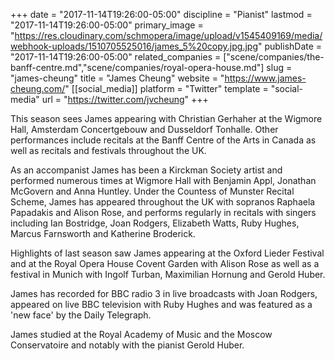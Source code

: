 +++
date = "2017-11-14T19:26:00-05:00"
discipline = "Pianist"
lastmod = "2017-11-14T19:26:00-05:00"
primary_image = "https://res.cloudinary.com/schmopera/image/upload/v1545409169/media/webhook-uploads/1510705525016/james_5%20copy.jpg.jpg"
publishDate = "2017-11-14T19:26:00-05:00"
related_companies = ["scene/companies/the-banff-centre.md","scene/companies/royal-opera-house.md"]
slug = "james-cheung"
title = "James Cheung"
website = "https://www.james-cheung.com/"
[[social_media]]
platform = "Twitter"
template = "social-media"
url = "https://twitter.com/jvcheung"
+++

This season sees James appearing with Christian Gerhaher at the Wigmore Hall, Amsterdam Concertgebouw and Dusseldorf Tonhalle. Other performances include recitals at the Banff Centre of the Arts in Canada as well as recitals and festivals throughout the UK.

As an accompanist James has been a Kirckman Society artist and performed numerous times at Wigmore Hall with Benjamin Appl, Jonathan McGovern and Anna Huntley. Under the Countess of Munster Recital Scheme, James has appeared throughout the UK with sopranos Raphaela Papadakis and Alison Rose, and performs regularly in recitals with singers including Ian Bostridge, Joan Rodgers, Elizabeth Watts, Ruby Hughes, Marcus Farnsworth and Katherine Broderick.
 
Highlights of last season saw James appearing at the Oxford Lieder Festival and at the Royal Opera House Covent Garden with Alison Rose as well as a festival in Munich with Ingolf Turban, Maximilian Hornung and Gerold Huber.

James has recorded for BBC radio 3 in live broadcasts with Joan Rodgers, appeared on live BBC television with Ruby Hughes and was featured as a 'new face' by the Daily Telegraph.

James studied at the Royal Academy of Music and the Moscow Conservatoire and notably with the pianist Gerold Huber.
